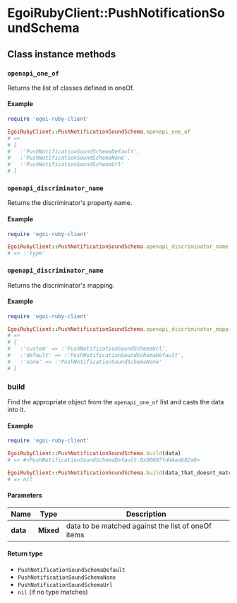 # EgoiRubyClient::PushNotificationSoundSchema

## Class instance methods

### `openapi_one_of`

Returns the list of classes defined in oneOf.

#### Example

```ruby
require 'egoi-ruby-client'

EgoiRubyClient::PushNotificationSoundSchema.openapi_one_of
# =>
# [
#   :'PushNotificationSoundSchemaDefault',
#   :'PushNotificationSoundSchemaNone',
#   :'PushNotificationSoundSchemaUrl'
# ]
```

### `openapi_discriminator_name`

Returns the discriminator's property name.

#### Example

```ruby
require 'egoi-ruby-client'

EgoiRubyClient::PushNotificationSoundSchema.openapi_discriminator_name
# => :'type'
```

### `openapi_discriminator_name`

Returns the discriminator's mapping.

#### Example

```ruby
require 'egoi-ruby-client'

EgoiRubyClient::PushNotificationSoundSchema.openapi_discriminator_mapping
# =>
# {
#   :'custom' => :'PushNotificationSoundSchemaUrl',
#   :'default' => :'PushNotificationSoundSchemaDefault',
#   :'none' => :'PushNotificationSoundSchemaNone'
# }
```

### build

Find the appropriate object from the `openapi_one_of` list and casts the data into it.

#### Example

```ruby
require 'egoi-ruby-client'

EgoiRubyClient::PushNotificationSoundSchema.build(data)
# => #<PushNotificationSoundSchemaDefault:0x00007fdd4aab02a0>

EgoiRubyClient::PushNotificationSoundSchema.build(data_that_doesnt_match)
# => nil
```

#### Parameters

| Name | Type | Description |
| ---- | ---- | ----------- |
| **data** | **Mixed** | data to be matched against the list of oneOf items |

#### Return type

- `PushNotificationSoundSchemaDefault`
- `PushNotificationSoundSchemaNone`
- `PushNotificationSoundSchemaUrl`
- `nil` (if no type matches)

